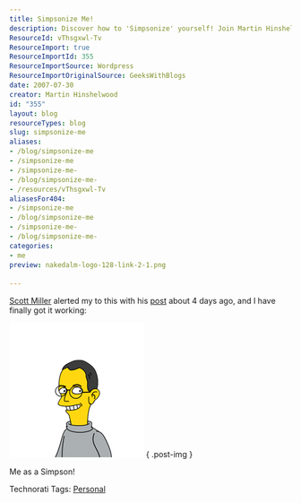 ```yaml
---
title: Simpsonize Me!
description: Discover how to 'Simpsonize' yourself! Join Martin Hinshelwood as he shares his fun experience and tips for creating your own animated character.
ResourceId: vThsgxwl-Tv
ResourceImport: true
ResourceImportId: 355
ResourceImportSource: Wordpress
ResourceImportOriginalSource: GeeksWithBlogs
date: 2007-07-30
creator: Martin Hinshelwood
id: "355"
layout: blog
resourceTypes: blog
slug: simpsonize-me
aliases:
- /blog/simpsonize-me
- /simpsonize-me
- /simpsonize-me-
- /blog/simpsonize-me-
- /resources/vThsgxwl-Tv
aliasesFor404:
- /simpsonize-me
- /blog/simpsonize-me
- /simpsonize-me-
- /blog/simpsonize-me-
categories:
- me
preview: nakedalm-logo-128-link-2-1.png

---
```

[Scott Miller](http://geekswithblogs.net/appsguild) alerted my to this with his [post](http://geekswithblogs.net/appsguild/archive/2007/07/18/114038.aspx "Simpsonize Me!") about 4 days ago, and I have finally got it working:

[![your_image2](images/SimpsonizeMe_D7E3-your_image2_thumb_1-1-2.png)](http://blog.hinshelwood.com/files/2011/05/GWB-WindowsLiveWriter-SimpsonizeMe_D7E3-your_image2_1.png)
{ .post-img }

Me as a Simpson!

Technorati Tags: [Personal](http://technorati.com/tags/Personal)

